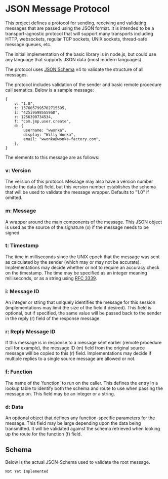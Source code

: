 # JSON Message Protocol
This project defines a protocol for sending, receiving and validating messages that are passed using the JSON format. It
is intended to be a transport-agnostic protocol that will support many transports including HTTP, websockets, regular
TCP sockets, UNIX sockets, thread-safe message queues, etc.

The initial implementation of the basic library is in node.js, but could use any language that supports JSON data (most
modern languages).

The protocol uses [JSON Schema](http://json-schema.org/) v4 to validate the structure of all messages.

The protocol includes validation of the sender and basic remote procedure call sematics. Below is a sample message:

	{
		v: "1.0",
		t: 1376057995702715595,
		i: "425i9a98SGS9aD",
		r: 1256390734534,
		f: "com.jmp.user.create",
		d: {
			username: "wwonka",
			display: "Willy Wonka",
			email: "wwonka@wonka-factory.com",
		},
	}

The elements to this message are as follows:

### v: Version
The version of this protocol. Message may also have a version number inside the data (d) field, but this version number
establishes the schema that will be used to validate the message wrapper. Defaults to "1.0" if omitted.

### m: Message
A wrapper around the main components of the message. This JSON object is used as the source of the signature (x) if the
message needs to be signed.

### t: Timestamp
The time in milliseconds since the UNIX epoch that the message was sent as calculated by the sender (which may or may
not be accurate). Implementations may decide whether or not to require an accuracy check on the timestamp. The time may
be specified as an integer meaning milliseconds, or as a string using [RFC 3339](http://tools.ietf.org/html/rfc3339).

### i: Message ID
An integer or string that uniquely identifies the message for this session (implementations may limit the size of the
field if desired). This field is optional, but if specified, the same value will be passed back to the sender in the
reply (r) field of the response message.

### r: Reply Message ID
If this message is in response to a message sent earlier (remote procedure call for example), the message ID (m) field
from the original source message will be copied to this (r) field. Implementations may decide if multiple replies to a
single source message are allowed or not.

### f: Function
The name of the 'function' to run on the caller. This defines the entry in a lookup table to identify both the schema
and route to use when passing the message on. This field may be an integer or a string.

### d: Data
An optional object that defines any function-specific parameters for the message. This field may be large depending upon
the data being transmitted. It will be validated against the schema retrieved when looking up the route for the function
(f) field.

## Schema
Below is the actual JSON-Schema used to validate the root message.

	Not Yet Implemented